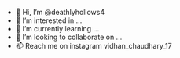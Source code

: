 - 👋 Hi, I’m @deathlyhollows4
- 👀 I’m interested in ...
- 🌱 I’m currently learning ...
- 💞️ I’m looking to collaborate on ...
- 📫 Reach me on instagram vidhan_chaudhary_17

<!---
deathlyhollows4/deathlyhollows4 is a ✨ special ✨ repository because its `README.md` (this file) appears on your GitHub profile.
You can click the Preview link to take a look at your changes.
--->
